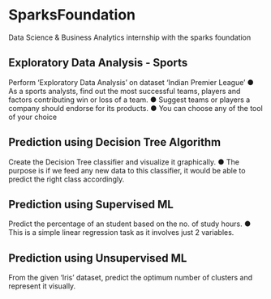 # SparksFoundation
Data Science & Business Analytics internship with the sparks foundation
## Exploratory Data Analysis - Sports
Perform ‘Exploratory Data Analysis’ on dataset ‘Indian Premier League’
● As a sports analysts, find out the most successful teams, players and factors
contributing win or loss of a team.
● Suggest teams or players a company should endorse for its products.
● You can choose any of the tool of your choice
## Prediction using Decision Tree Algorithm
Create the Decision Tree classifier and visualize it graphically.
● The purpose is if we feed any new data to this classifier, it would be able to
predict the right class accordingly.
## Prediction using Supervised ML
Predict the percentage of an student based on the no. of study hours.
● This is a simple linear regression task as it involves just 2 variables.
## Prediction using Unsupervised ML
From the given ‘Iris’ dataset, predict the optimum number of clusters
and represent it visually.
